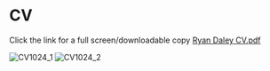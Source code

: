 # CV
Click the link for a full screen/downloadable copy 
[Ryan Daley CV.pdf](https://github.com/Ryan-Daley/CV/files/10833590/Ryan.Daley.CV.pdf)


![CV1024_1](https://user-images.githubusercontent.com/113039811/221407680-e2abeb90-ed80-4884-870a-b0dfd579ec65.jpg)
![CV1024_2](https://user-images.githubusercontent.com/113039811/221407683-af5566a7-4d39-4add-8d39-830ea06e7ad6.jpg)
